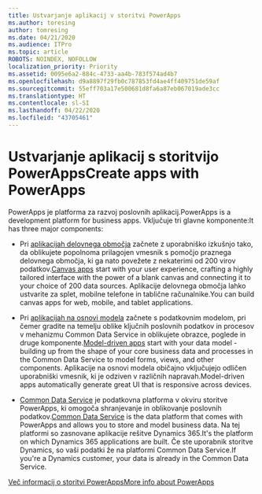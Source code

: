 ```yaml
---
title: Ustvarjanje aplikacij v storitvi PowerApps
ms.author: toresing
author: tomresing
ms.date: 04/21/2020
ms.audience: ITPro
ms.topic: article
ROBOTS: NOINDEX, NOFOLLOW
localization_priority: Priority
ms.assetid: 0095e6a2-884c-4733-aa4b-783f574ad4b7
ms.openlocfilehash: d9a8897f29fb0c787853fd4ae4ff409751de59af
ms.sourcegitcommit: 55eff703a17e500681d8fa6a87eb067019ade3cc
ms.translationtype: HT
ms.contentlocale: sl-SI
ms.lasthandoff: 04/22/2020
ms.locfileid: "43705461"
---
```

# <a name="create-apps-with-powerapps"></a><span data-ttu-id="b436f-102">Ustvarjanje aplikacij s storitvijo PowerApps</span><span class="sxs-lookup"><span data-stu-id="b436f-102">Create apps with PowerApps</span></span>

<span data-ttu-id="b436f-103">PowerApps je platforma za razvoj poslovnih aplikacij.</span><span class="sxs-lookup"><span data-stu-id="b436f-103">PowerApps is a development platform for business apps.</span></span> <span data-ttu-id="b436f-104">Vključuje tri glavne komponente:</span><span class="sxs-lookup"><span data-stu-id="b436f-104">It has three major components:</span></span> 
  
- <span data-ttu-id="b436f-105">Pri [aplikacijah delovnega območja](https://go.microsoft.com/fwlink/?linkid=874495) začnete z uporabniško izkušnjo tako, da oblikujete popolnoma prilagojen vmesnik s pomočjo praznega delovnega območja, ki ga nato povežete z nekaterimi od 200 virov podatkov.</span><span class="sxs-lookup"><span data-stu-id="b436f-105">[Canvas apps](https://go.microsoft.com/fwlink/?linkid=874495) start with your user experience, crafting a highly tailored interface with the power of a blank canvas and connecting it to your choice of 200 data sources.</span></span> <span data-ttu-id="b436f-106">Aplikacije delovnega območja lahko ustvarite za splet, mobilne telefone in tablične računalnike.</span><span class="sxs-lookup"><span data-stu-id="b436f-106">You can build canvas apps for web, mobile, and tablet applications.</span></span> 
    
- <span data-ttu-id="b436f-107">Pri [aplikacijah na osnovi modela](https://go.microsoft.com/fwlink/?linkid=874496) začnete s podatkovnim modelom, pri čemer gradite na temelju oblike ključnih poslovnih podatkov in procesov v mehanizmu Common Data Service in oblikujete obrazce, poglede in druge komponente.</span><span class="sxs-lookup"><span data-stu-id="b436f-107">[Model-driven apps](https://go.microsoft.com/fwlink/?linkid=874496) start with your data model - building up from the shape of your core business data and processes in the Common Data Service to model forms, views, and other components.</span></span> <span data-ttu-id="b436f-108">Aplikacije na osnovi modela običajno vključujejo odličen uporabniški vmesnik, ki je odziven v različnih napravah.</span><span class="sxs-lookup"><span data-stu-id="b436f-108">Model-driven apps automatically generate great UI that is responsive across devices.</span></span> 
    
- <span data-ttu-id="b436f-109">[Common Data Service](https://go.microsoft.com/fwlink/?linkid=874497) je podatkovna platforma v okviru storitve PowerApps, ki omogoča shranjevanje in oblikovanje poslovnih podatkov.</span><span class="sxs-lookup"><span data-stu-id="b436f-109">[Common Data Service](https://go.microsoft.com/fwlink/?linkid=874497) is the data platform that comes with PowerApps and allows you to store and model business data.</span></span> <span data-ttu-id="b436f-110">Na tej platformi so zasnovane aplikacije rešitve Dynamics 365.</span><span class="sxs-lookup"><span data-stu-id="b436f-110">It's the platform on which Dynamics 365 applications are built.</span></span> <span data-ttu-id="b436f-111">Če ste uporabnik storitve Dynamics, so vaši podatki že na platformi Common Data Service.</span><span class="sxs-lookup"><span data-stu-id="b436f-111">If you're a Dynamics customer, your data is already in the Common Data Service.</span></span> 
    
[<span data-ttu-id="b436f-112">Več informacij o storitvi PowerApps</span><span class="sxs-lookup"><span data-stu-id="b436f-112">More info about PowerApps</span></span>](https://go.microsoft.com/fwlink/?linkid=874498)
  

